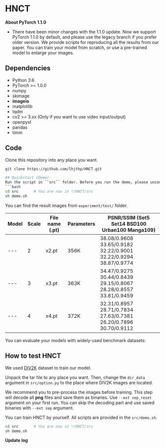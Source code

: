 # HNCT

**About PyTorch 1.1.0**

- There have been minor changes with the 1.1.0 update. Now we support PyTorch 1.1.0 by default, and please use the legacy branch if you prefer older version.
  We provide scripts for reproducing all the results from our paper. You can train your model from scratch, or use a pre-trained model to enlarge your images.

## Dependencies

- Python 3.6
- PyTorch >= 1.0.0
- numpy
- skimage
- **imageio**
- matplotlib
- tqdm
- cv2 >= 3.xx (Only if you want to use video input/output)
- openpyxl
- pandas
- timm

## Code

Clone this repository into any place you want.

````bash
git clone https://github.com/lhjthp/HNCT.git

## Quickstart (Demo)
Run the script in ``src`` folder. Before you run the demo, please uncomment the appropriate line in ```demo.sh``` that you want to execute.
```bash
cd src       # You are now in */HNCT/src
sh demo.sh
````

You can find the result images from `experiment/test/` folder.

| Model | Scale | File name (.pt) | Parameters | **PSNR/SSIM** (Set5 Set14 BSD100 Urban100 Manga109)              |
| ----- | ----- | --------------- | ---------- | ---------------------------------------------------------------- |
| ---   | 2     | x2.pt           | 356K       | 38.08/0.9608 33.65/0.9182 32.22/0.9001 32.22/0.9294 38.87/0.9774 |
| ---   | 3     | x3.pt           | 363K       | 34.47/0.9275 30.44/0.8439 29.15/0.8067 28.28/0.8557 33.81/0.9459 |
| ---   | 4     | x4.pt           | 372K       | 32.31/0.8957 28.71/0.7834 27.63/0.7381 26.20/0.7896 30.70/0.9112 |

You can evaluate your models with widely-used benchmark datasets:

## How to test HNCT

We used [DIV2K](http://www.vision.ee.ethz.ch/%7Etimofter/publications/Agustsson-CVPRW-2017.pdf) dataset to train our model.

Unpack the tar file to any place you want. Then, change the `dir_data` argument in `src/option.py` to the place where DIV2K images are located.

We recommend you to pre-process the images before training. This step will decode all **png** files and save them as binaries. Use `--ext sep_reset` argument on your first run. You can skip the decoding part and use saved binaries with `--ext sep` argument.

You can train HNCT by yourself. All scripts are provided in the `src/demo.sh`.

```bash
cd src       # You are now in */HNCT/src
sh demo.sh
```

**Update log**
